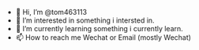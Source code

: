 - 👋 Hi, I’m @tom463113
- 👀 I’m interested in something i intersted in.
- 🌱 I’m currently learning something i currently learn.
- 📫 How to reach me Wechat or Email (mostly Wechat)

<!---
tom463113/tom463113 is a ✨ special ✨ repository because its `README.md` (this file) appears on your GitHub profile.
You can click the Preview link to take a look at your changes.
--->

